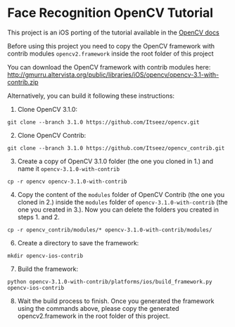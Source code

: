 # Face Recognition OpenCV Tutorial

This project is an iOS porting of the tutorial available in the [OpenCV docs](http://docs.opencv.org/2.4/modules/contrib/doc/facerec/facerec_tutorial.html#face-recognition-with-opencv)

Before using this project you need to copy the OpenCV framework with contrib modules `opencv2.framework` inside the root folder of this project

You can download the OpenCV framework with contrib modules here:
http://gmurru.altervista.org/public/libraries/iOS/opencv/opencv-3.1-with-contrib.zip

Alternatively, you can build it following these instructions:

1. Clone OpenCV 3.1.0: 
```
git clone --branch 3.1.0 https://github.com/Itseez/opencv.git
```
2. Clone OpenCV Contrib:
```
git clone --branch 3.1.0 https://github.com/Itseez/opencv_contrib.git
```
3. Create a copy of OpenCV 3.1.0 folder (the one you cloned in 1.) and name it `opencv-3.1.0-with-contrib`
```
cp -r opencv opencv-3.1.0-with-contrib
```
4. Copy the content of the `modules` folder of OpenCV Contrib (the one you cloned in 2.) inside the `modules` folder of `opencv-3.1.0-with-contrib` (the one you created in 3.). Now you can delete the folders you created in steps 1. and 2.
```
cp -r opencv_contrib/modules/* opencv-3.1.0-with-contrib/modules/
```
6. Create a directory to save the framework:
```
mkdir opencv-ios-contrib
```
7. Build the framework:
```
python opencv-3.1.0-with-contrib/platforms/ios/build_framework.py opencv-ios-contrib
```
8. Wait the build process to finish. Once you generated the framework using the commands above, please copy the generated opencv2.framework in the root folder of this project.
